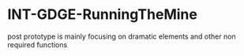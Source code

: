 # INT-GDGE-RunningTheMine

post prototype is mainly focusing on dramatic elements and other non required functions
